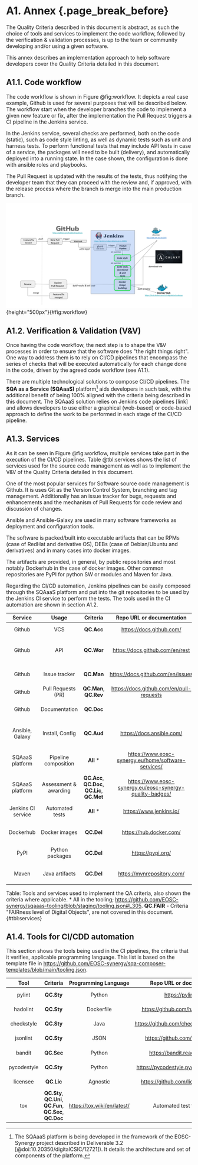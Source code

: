 # A1. Annex {.page_break_before}

The Quality Criteria described in this document is abstract, as such the choice of tools and
services to implement the code workflow, followed by the verification & validation processes,
is up to the team or community developing and/or using a given software.

This annex describes an implementation approach to help software developers cover the Quality
Criteria detailed in this document.

## A1.1. Code workflow

The code workflow is shown in Figure @fig:workflow. It depicts a real case example, Github is used
for several purposes that will be described below. The workflow start when the developer branches
the code to implement a given new feature or fix, after the implementation the Pull Request triggers
a CI pipeline in the Jenkins service.

In the Jenkins service, several checks are performed, both on the code (static), such as code style
linting, as well as dynamic tests such as unit and harness tests. To perform functional tests that
may include API tests in case of a service, the packages will need to be built (delivery), and
automatically deployed into a running state. In the case shown, the configuration is done with
ansible roles and playbooks.

The Pull Request is updated with the results of the tests, thus notifying the developer team that
they can proceed with the review and, if approved, with the release process where the branch is
merge into the main production branch.

![Code workflow](images/devops.png){height="500px"}{#fig:workflow}

## A1.2. Verification & Validation (V&V)

Once having the code workflow, the next step is to shape the V&V processes in order to ensure that
the software does "the right things right". One way to address them is to rely on CI/CD pipelines
that encompass the series of checks that will be executed automatically for each change done in
the code, driven by the agreed code workflow (see A1.1).

There are multiple technological solutions to compose CI/CD pipelines. The **SQA as a Service
(SQAaaS)** platform[^1] aids developers in such task, with the additional benefit of being 100%
aligned with the criteria being described in this document. The SQAaaS solution relies on Jenkins
code pipelines [link] and allows developers to use either a graphical (web-based) or code-based
approach to define the work to be performed in each stage of the CI/CD pipeline.

[^1]: The SQAaaS platform is being developed in the framework of the EOSC-Synergy project described
in Deliverable 3.2 [@doi:10.20350/digitalCSIC/12721]). It details the architecture and set of
components of the platform.

## A1.3. Services

As it can be seen in Figure @fig:workflow, multiple services take part in the execution of the
CI/CD pipelines. Table @tbl:services shows the list of services used for the source code management
as well as to implement the V&V of the Quality Criteria detailed in this document.

One of the most popular services for Software source code management is Github. It is uses Git
as the Version Control System, branching and tag management. Additionally has an issue tracker for
bugs, requests and enhancements and the mechanism of Pull Requests for code review and discussion
of changes.

Ansible and Ansible-Galaxy are used in many software frameworks as deployment and configuration
tools.

The software is packed/built into executable artifacts that can be RPMs (case of RedHat and
derivative OS), DEBs (case of Debian/Ubuntu and derivatives) and in many cases into docker images.

The artifacts are provided, in general, by public repositories and most notably Dockerhub in the
case of docker images. Other common repositories are PyPI for python SW or modules and Maven for
Java.

Regarding the CI/CD automation, Jenkins pipelines can be easily composed through the SQAaaS platform
and put into the git repositories to be used by the Jenkins CI service to perform the tests. The
tools used in the CI automation are shown in section A1.2.

| Service            | Usage                 | Criteria   |  Repo URL or documentation                             | Comment                                      |
|:------------------:|:---------------------:|:----------:|:------------------------------------------------------:|:--------------------------------------------:|
| Github             | VCS                   | **QC.Acc** | <https://docs.github.com/>                             | Source code repository - git                 |
| Github             | API                   | **QC.Wor** | <https://docs.github.com/en/rest>                      | git branching management and version tagging |
| Github             | Issue tracker         | **QC.Man** | <https://docs.github.com/en/issues>                    | Track issues, bugs, new features, etc.       |
| Github             | Pull Requests (PR)    | **QC.Man**, **QC.Rev** | <https://docs.github.com/en/pull-requests> | Code review through PRs                      |
| Github             | Documentation         | **QC.Doc** |                                                        | Documentation present in VCS repository      |
| Ansible, Galaxy    | Install, Config       | **QC.Aud** | <https://docs.ansible.com/>                            | Automated deployment and configuration       |
| SQAaaS platform    | Pipeline composition  | **All** *  | <https://www.eosc-synergy.eu/home/software-services/>  | Pipeline composition for automatic tests     |
| SQAaaS platform    | Assessment & awarding | **QC.Acc**, **QC.Doc**, **QC.Lic**, **QC.Met**  | <https://www.eosc-synergy.eu/eosc-synergy-quality-badges/>  | Bronze badge awarding |
| Jenkins CI service | Automated tests       | **All** *  | <https://www.jenkins.io/>                              | Execution of automatic tests                 |
| Dockerhub          | Docker images         | **QC.Del** | <https://hub.docker.com/>                              | Public repository of docker images           |
| PyPI               | Python packages       | **QC.Del** | <https://pypi.org/>                                    | Find, install & publish Python packages |
| Maven              | Java artifacts        | **QC.Del** | <https://mvnrepository.com/>                           | Repository for Java dependencies |

Table: Tools and services used to implement the QA criteria, also shown the criteria where
applicable. * All in the tooling;
<https://github.com/EOSC-synergy/sqaaas-tooling/blob/staging/tooling.json#L305>. **QC.FAIR** -
Criteria "FAIRness level of Digital Objects", are not covered in this document. {#tbl:services}

## A1.4. Tools for CI/CDD automation

This section shows the tools being used in the CI pipelines, the criteria that it verifies,
applicable programming language. This list is based on the template file in
<https://github.com/EOSC-synergy/sqa-composer-templates/blob/main/tooling.json>.

| Tool        | Criteria   | Programming Language | Repo URL or documentation                  | Summary         |
|:-----------:|:----------:|:--------------------:|:------------------------------------------:|:---------------:|
| pylint      | **QC.Sty** | Python               | <https://pylint.org/>                      | Code style      |
| hadolint    | **QC.Sty** | Dockerfile           | <https://github.com/hadolint/hadolint>     | Code style      |
| checkstyle  | **QC.Sty** | Java                 | <https://github.com/checkstyle/checkstyle> | Code style      |
| jsonlint    | **QC.Sty** | JSON                 | <https://github.com/zaach/jsonlint>        | Code style      |
| bandit      | **QC.Sec** | Python               | <https://bandit.readthedocs.io/>           | Static security |
| pycodestyle | **QC.Sty** | Python               | <https://pycodestyle.pycqa.org/en/latest/> | Code style      |
| licensee    | **QC.Lic** | Agnostic             | <https://github.com/licensee/licensee>     | Check license   |
| tox         | **QC.Sty**, **QC.Uni**, **QC.Fun**, **QC.Sec**, **QC.Doc** | <https://tox.wiki/en/latest/> | Automated test framework |
